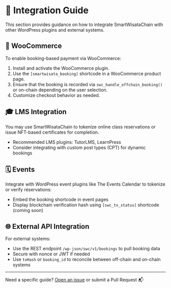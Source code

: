# 🔌 Integration Guide

This section provides guidance on how to integrate SmartWisataChain with other WordPress plugins and external systems.

## 🛒 WooCommerce

To enable booking-based payment via WooCommerce:

1. Install and activate the WooCommerce plugin.
2. Use the `[smartwisata_booking]` shortcode in a WooCommerce product page.
3. Ensure that the booking is recorded via `swc_handle_offchain_booking()` or on-chain depending on the user selection.
4. Customize checkout behavior as needed.

## 🎓 LMS Integration

You may use SmartWisataChain to tokenize online class reservations or issue NFT-based certificates for completion.

- Recommended LMS plugins: TutorLMS, LearnPress
- Consider integrating with custom post types (CPT) for dynamic bookings

## 🗓️ Events

Integrate with WordPress event plugins like The Events Calendar to tokenize or verify reservations:

- Embed the booking shortcode in event pages
- Display blockchain verification hash using `[swc_tx_status]` shortcode (coming soon)

## 🌐 External API Integration

For external systems:

- Use the REST endpoint `/wp-json/swc/v1/bookings` to pull booking data
- Secure with nonce or JWT if needed
- Use `txHash` or `booking_id` to reconcile between off-chain and on-chain systems

---

Need a specific guide? [Open an issue](https://github.com/ELPEEF/swc-docs/issues) or submit a Pull Request 📬

